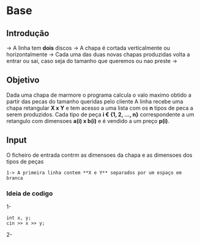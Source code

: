 # Base

## Introdução

-> A linha tem **dois** discos
-> A chapa é cortada verticalmente ou horizontalmente
-> Cada  uma das duas novas chapas produzidas volta a entrar ou sai, caso seja do tamanho que queremos ou nao preste
-> 

## Objetivo

Dada uma chapa de marmore o programa calcula o valo maximo obtido a partir das pecas do tamanho queridas pelo cliente
A linha recebe uma chapa retangular **X x Y** e tem acesso a uma lista com os **n** tipos de peca a serem produzidos. Cada tipo de peça **i € {1, 2, ..., n}** correspondente a um retangulo com dimensoes **a(i) x b(i)** e é vendido a um preço **p(i)**.

## Input
O ficheiro de entrada contrm as dimensoes da chapa e as dimensoes dos tipos de peças

    1-> A primeira linha contem **X e Y** separados por um espaço em branca


### Ideia de codigo

1-
```
int x, y;
cin >> x >> y;
```

2-